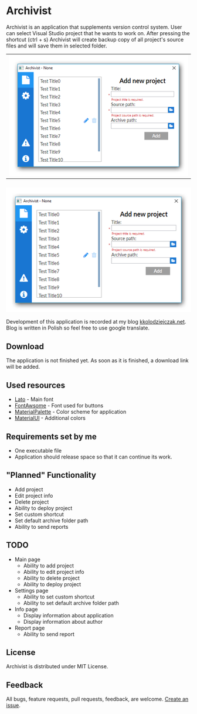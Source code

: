 # Archivist
Archivist is an application that supplements version control system. User can select Visual Studio project that he wants to work on. After pressing the shortcut (ctrl + s) Archivist will create backup copy of all project's source files and will save them in selected folder.

<center><table>
    <caption align="bottom"></caption>
    <tr>
        <td>
           <img src="Resource/Images/Archivist.png" alt="Archivist.png"/>
        </td>
    </tr>
</table></center>
<p align="center">
  <img src="Resource/Images/Archivist.png">
</p>

Development of this application is recorded at my blog [kkolodziejczak.net](http://kkolodziejczak.net).
Blog is written in Polish so feel free to use google translate.


## Download

The application is not finished yet. As soon as it is finished, a download link will be added.

## Used resources
- [Lato](http://www.latofonts.com/lato-free-fonts/#download) - Main font
- [FontAwsome](http://fontawesome.io/) - Font used for buttons
- [MaterialPalette](https://www.materialpalette.com/) - Color scheme for application
- [MaterialUI](https://www.materialui.co/) - Additional colors

## Requirements set by me
- One executable file
- Application should release space so that it can continue its work.

## "Planned" Functionality
- Add project
- Edit project info
- Delete project
- Ability to deploy project
- Set custom shortcut
- Set default archive folder path
- Ability to send reports

## TODO
- Main page
   - Ability to add project
   - Ability to edit project info
   - Ability to delete project
   - Ability to deploy project
- Settings page
   - Ability to set custom shortcut
   - Ability to set default archive folder path
- Info page
   - Display information about application
   - Display information about author
- Report page
   - Ability to send report

## License
Archivist is distributed under MIT License.

## Feedback
All bugs, feature requests, pull requests, feedback, are welcome. [Create an issue](https://github.com/kkolodziejczak/Archivist/issues).
